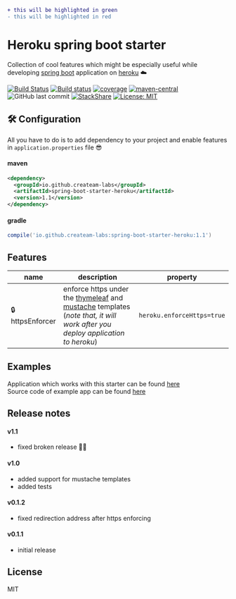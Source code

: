 
```diff
+ this will be highlighted in green
- this will be highlighted in red
```

# Heroku spring boot starter 
Collection of cool features which might be especially useful while developing [spring boot](https://projects.spring.io/spring-boot/) application on [heroku](https://www.heroku.com/) ☁️

[![Build Status](https://img.shields.io/travis/createam-labs/spring-boot-starter-heroku/master.svg?logo=travis)](https://travis-ci.org/createam-labs/spring-boot-starter-heroku)
[![Build status](https://ci.appveyor.com/api/projects/status/lr49dwaq8gou8hr8?svg=true)](https://ci.appveyor.com/project/createam-labs/spring-boot-starter-heroku)
[![coverage](https://img.shields.io/codecov/c/github/createam-labs/spring-boot-starter-heroku.svg)](https://codecov.io/gh/createam-labs/spring-boot-starter-heroku)
[![maven-central](https://img.shields.io/maven-metadata/v/http/central.maven.org/maven2/io/github/createam-labs/spring-boot-starter-heroku/maven-metadata.xml.svg)](http://search.maven.org/#artifactdetails%7Cio.github.createam-labs%7Cspring-boot-starter-heroku%7C1.1%7Cjar)
![GitHub last commit](https://img.shields.io/github/last-commit/createam-labs/spring-boot-starter-heroku.svg)
[![StackShare](https://img.shields.io/badge/tech-stack-0690fa.svg?style=flat)](https://stackshare.io/createam-labs/spring-boot-starter-heroku)
[![License: MIT](https://img.shields.io/packagist/l/doctrine/orm.svg)](https://opensource.org/licenses/MIT)

## 🛠 Configuration
All you have to do is to add dependency to your project and enable features in `application.properties` file 😎
#### maven
```xml
<dependency>
  <groupId>io.github.createam-labs</groupId>
  <artifactId>spring-boot-starter-heroku</artifactId>
  <version>1.1</version>
</dependency>
```
#### gradle
```groovy
compile('io.github.createam-labs:spring-boot-starter-heroku:1.1')
````
##  Features 
| name | description | property |
| ------ | ------ | ------ |
| 🔒httpsEnforcer | enforce https under the [thymeleaf](https://www.thymeleaf.org/) and [mustache](https://mustache.github.io/) templates (_note that, it will work after you deploy application to heroku_) | `heroku.enforceHttps=true`

## Examples
Application which works with this starter can be found [here](http://createam-labs.herokuapp.com/)  
Source code of example app can be found [here](https://github.com/createam-labs/createam-labs-test-services)

## Release notes

#### v1.1
- fixed broken release 🤦‍♂️

#### v1.0
- added support for mustache templates
- added tests

#### v0.1.2
- fixed redirection address after https enforcing
  
#### v0.1.1
- initial release


License
----
MIT
